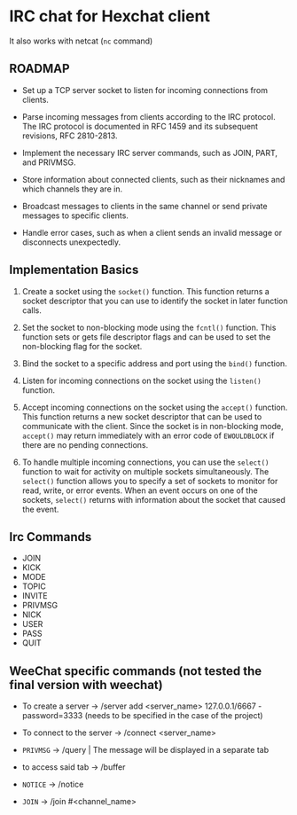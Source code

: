 # IRC chat for Hexchat client
It also works with netcat (`nc` command)

## ROADMAP

 - Set up a TCP server socket to listen for incoming connections from clients.

 - Parse incoming messages from clients according to the IRC protocol. The IRC protocol is documented in RFC 1459 and its subsequent revisions, RFC 2810-2813.

 - Implement the necessary IRC server commands, such as JOIN, PART, and PRIVMSG.

 - Store information about connected clients, such as their nicknames and which channels they are in.

 - Broadcast messages to clients in the same channel or send private messages to specific clients.

 - Handle error cases, such as when a client sends an invalid message or disconnects unexpectedly. 


 ## Implementation Basics

 1. Create a socket using the `socket()` function. This function returns a socket descriptor that you can use to identify the socket in later function calls.

 2. Set the socket to non-blocking mode using the `fcntl()` function. This function sets or gets file descriptor flags and can be used to set the non-blocking flag for the socket.

 3. Bind the socket to a specific address and port using the `bind()` function.

 4. Listen for incoming connections on the socket using the `listen()` function.

 5. Accept incoming connections on the socket using the `accept()` function. This function returns a new socket descriptor that can be used to communicate with the client. Since the socket is in non-blocking mode, `accept()` may return immediately with an error code of `EWOULDBLOCK` if there are no pending connections.

 6. To handle multiple incoming connections, you can use the `select()` function to wait for activity on multiple sockets simultaneously. The `select()` function allows you to specify a set of sockets to monitor for read, write, or error events. When an event occurs on one of the sockets, `select()` returns with information about the socket that caused the event.

 ## Irc Commands

 - JOIN
 - KICK
 - MODE
 - TOPIC
 - INVITE
 - PRIVMSG 
 - NICK
 - USER
 - PASS
 - QUIT

 ## WeeChat specific commands (not tested the final version with weechat)

 -	To create a server -> /server add <server_name> 127.0.0.1/6667 -password=3333 (needs to be specified in the case of the project)
 -	To connect to the server -> /connect <server_name>

 -	`PRIVMSG`	-> /query <target> <message to send> | The message will be displayed in a separate tab
 -	to access said tab -> /buffer <target>
 -	`NOTICE`	-> /notice <target> <message to send>
 -	`JOIN`		-> /join #<channel_name>
